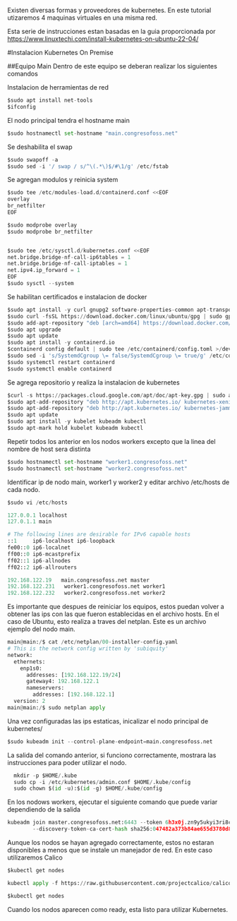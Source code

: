 Existen diversas formas y proveedores de kubernetes. 
En este tutorial utizaremos 4 maquinas virtuales en una misma red.

Esta serie de instrucciones estan basadas en la guia proporcionada por 
https://www.linuxtechi.com/install-kubernetes-on-ubuntu-22-04/

#Instalacion Kubernetes On Premise

##Equipo Main
Dentro de este equipo se deberan realizar los siguientes comandos

Instalacion de herramientas de red
```Python
$sudo apt install net-tools
$ifconfig
```
El nodo principal tendra el hostname main
```Python
$sudo hostnamectl set-hostname "main.congresofoss.net"
```
Se deshabilita el swap

```Python
$sudo swapoff -a
$sudo sed -i '/ swap / s/^\(.*\)$/#\1/g' /etc/fstab
```

Se agregan modulos y reinicia system
```Python
$sudo tee /etc/modules-load.d/containerd.conf <<EOF
overlay
br_netfilter
EOF

$sudo modprobe overlay
$sudo modprobe br_netfilter


$sudo tee /etc/sysctl.d/kubernetes.conf <<EOF
net.bridge.bridge-nf-call-ip6tables = 1
net.bridge.bridge-nf-call-iptables = 1
net.ipv4.ip_forward = 1
EOF
$sudo sysctl --system
```
Se habilitan certificados e instalacion de docker
```Python
$sudo apt install -y curl gnupg2 software-properties-common apt-transport-https ca-certificates
$sudo curl -fsSL https://download.docker.com/linux/ubuntu/gpg | sudo gpg --dearmour -o /etc/apt/trusted.gpg.d/docker.gpg
$sudo add-apt-repository "deb [arch=amd64] https://download.docker.com/linux/ubuntu $(lsb_release -cs) stable"
$sudo apt upgrade
$sudo apt update
$sudo apt install -y containerd.io
$containerd config default | sudo tee /etc/containerd/config.toml >/dev/null 2>&1
$sudo sed -i 's/SystemdCgroup \= false/SystemdCgroup \= true/g' /etc/containerd/config.toml
$sudo systemctl restart containerd
$sudo systemctl enable containerd
```

Se agrega repositorio y realiza la instalacion de kubernetes

```Python
$curl -s https://packages.cloud.google.com/apt/doc/apt-key.gpg | sudo apt-key add -
$sudo apt-add-repository "deb http://apt.kubernetes.io/ kubernetes-xenial main"
$sudo apt-add-repository "deb http://apt.kubernetes.io/ kubernetes-jammy main"
$sudo apt update
$sudo apt install -y kubelet kubeadm kubectl
$sudo apt-mark hold kubelet kubeadm kubectl
```
Repetir todos los anterior en los nodos workers excepto que la linea del nombre de host sera distinta

```Python
$sudo hostnamectl set-hostname "worker1.congresofoss.net"
$sudo hostnamectl set-hostname "worker2.congresofoss.net"
```

Identificar ip de nodo main, worker1 y worker2 y editar archivo /etc/hosts de cada nodo.

```Python
$sudo vi /etc/hosts

127.0.0.1 localhost
127.0.1.1 main

# The following lines are desirable for IPv6 capable hosts
::1     ip6-localhost ip6-loopback
fe00::0 ip6-localnet
ff00::0 ip6-mcastprefix
ff02::1 ip6-allnodes
ff02::2 ip6-allrouters

192.168.122.19   main.congresofoss.net master
192.168.122.231   worker1.congresofoss.net worker1
192.168.122.232   worker2.congresofoss.net worker2
```
Es importante que despues de reiniciar los equipos, estos puedan volver a obtener las ips con las que fueron establecidas en el archivo hosts. En el caso de Ubuntu, esto realiza a traves del netplan. Este es un archivo ejemplo del nodo main.

```Python
main@main:/$ cat /etc/netplan/00-installer-config.yaml
# This is the network config written by 'subiquity'
network:
  ethernets:
    enp1s0:
      addresses: [192.168.122.19/24]
      gateway4: 192.168.122.1
      nameservers:
        addresses: [192.168.122.1]
  version: 2
main@main:/$ sudo netplan apply
```
Una vez configuradas las ips estaticas, inicalizar el nodo principal de kubernetes/

```Python
$sudo kubeadm init --control-plane-endpoint=main.congresofoss.net
```

La salida del comando anterior, si funciono correctamente, mostrara las instrucciones para poder utilizar el nodo.

```Python
  mkdir -p $HOME/.kube
  sudo cp -i /etc/kubernetes/admin.conf $HOME/.kube/config
  sudo chown $(id -u):$(id -g) $HOME/.kube/config
```

En los nodows workers, ejecutar el siguiente comando que puede variar dependiendo de la salida


```Python
kubeadm join master.congresofoss.net:6443 --token 6h3x0j.zn9y5ukyi3ri8c7b \
        --discovery-token-ca-cert-hash sha256:047482a373b84ae655d3780d894fa3e207cd72ab5aa3364e75bad661dd010bbc

```
Aunque los nodos se hayan agregado correctamente, estos no estaran disponibles a menos que se instale un manejador de red. En este caso utilizaremos Calico
```Python
$kubectl get nodes 
```
```Python
kubectl apply -f https://raw.githubusercontent.com/projectcalico/calico/v3.25.0/manifests/calico.yaml
```

```Python
$kubectl get nodes 
```
Cuando los nodos aparecen como ready, esta listo para utilizar Kubernetes.



